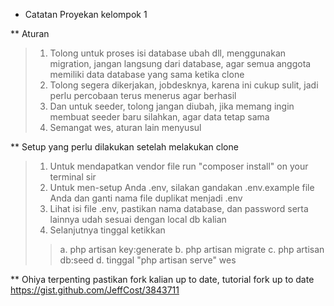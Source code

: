 * Catatan Proyekan kelompok 1

** Aturan
> 1. Tolong untuk proses isi database ubah dll, menggunakan migration, jangan langsung dari database, agar semua anggota memiliki data database yang sama ketika clone
> 2. Tolong segera dikerjakan, jobdesknya, karena ini cukup sulit, jadi perlu percobaan terus menerus agar berhasil
> 3. Dan untuk seeder, tolong jangan diubah, jika memang ingin membuat seeder baru silahkan, agar data tetap sama
> 3. Semangat wes, aturan lain menyusul


** Setup yang perlu dilakukan setelah melakukan clone
> 1. Untuk mendapatkan vendor file run "composer install" on your terminal sir
> 2. Untuk men-setup Anda .env, silakan gandakan .env.example file Anda dan ganti nama file duplikat menjadi .env
> 3. Lihat isi file .env, pastikan nama database, dan password serta lainnya udah sesuai dengan local db kalian
> 4. Selanjutnya tinggal ketikkan
>> a. php artisan key:generate
>> b. php artisan migrate
>> c. php artisan db:seed
>> d. tinggal "php artisan serve" wes


** Ohiya
terpenting pastikan fork kalian up to date, tutorial fork up to date
https://gist.github.com/JeffCost/3843711
